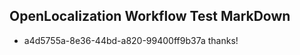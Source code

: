 ## OpenLocalization Workflow Test MarkDown
* a4d5755a-8e36-44bd-a820-99400ff9b37a 
thanks!<!--HONumber=Mar16_HO2-->
